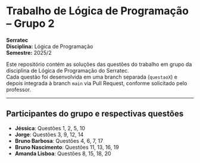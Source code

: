 # Trabalho de Lógica de Programação – Grupo 2
**Serratec**  
**Disciplina:** Lógica de Programação  
**Semestre:** 2025/2  

Este repositório contém as soluções das questões do trabalho em grupo da disciplina de Lógica de Programação do Serratec.  
Cada questão foi desenvolvida em uma branch separada (`questaoX`) e depois integrada à branch `main` via Pull Request, conforme solicitado pelo professor.  

---

## Participantes do grupo e respectivas questões

- **Jéssica**: Questões 1, 2, 5, 10  
- **Jorge**: Questões 3, 9, 12, 14  
- **Bruno Barbosa**: Questões 4, 6, 7, 17  
- **Bruno Nascimento**: Questões 11, 13, 16, 19  
- **Amanda Lisboa**: Questões 8, 15, 18, 20  
